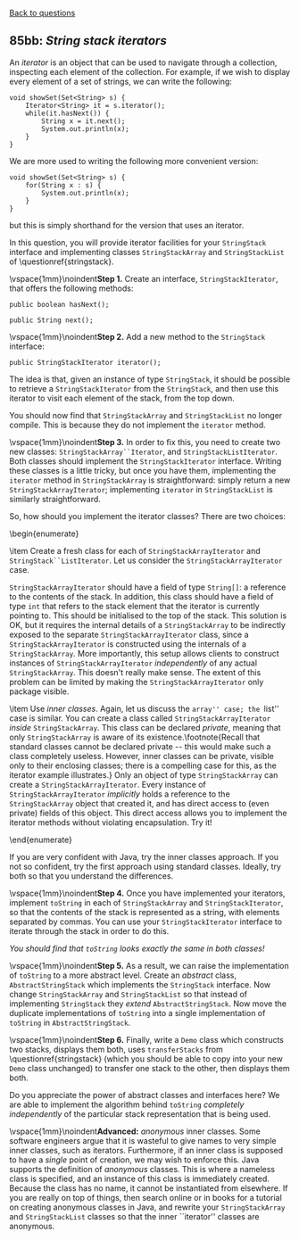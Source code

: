 [Back to questions](../README.md)

## 85bb: *String stack iterators*

An *iterator* is an object that can be used to navigate through a collection, inspecting each element of
the collection.  For example, if we wish to display every element of a set of strings, we can write the following:

```
void showSet(Set<String> s) {
	Iterator<String> it = s.iterator();
	while(it.hasNext()) {
		String x = it.next();
		System.out.println(x);
	}
}
```

We are more used to writing the following more convenient version:

```
void showSet(Set<String> s) {
	for(String x : s) {
		System.out.println(x);
	}
}
```

but this is simply shorthand for the version that uses an iterator.

In this question, you will provide iterator facilities for your `StringStack`
interface and implementing classes `StringStackArray` and `StringStackList`
of \questionref{stringstack}.

\vspace{1mm}\noindent**Step 1.** Create an interface, `StringStackIterator`, that offers the following methods:

```
public boolean hasNext();
	
public String next();
```


\vspace{1mm}\noindent**Step 2.** Add a new method to the `StringStack` interface:

```
public StringStackIterator iterator();
```

The idea is that, given an instance of type `StringStack`, it should be
possible to retrieve a `StringStackIterator` from the `StringStack`,
and then use this iterator to visit each element of the stack, from the top down.

You should now find that `StringStackArray` and `StringStackList` no
longer compile.  This is because they do not implement the `iterator` method.

\vspace{1mm}\noindent**Step 3.**
In order to fix this, you need to create two new classes: `StringStackArray``Iterator`,
and `StringStackListIterator`.  Both classes should implement the `StringStackIterator`
interface.  Writing these classes is a little tricky, but once you have them, implementing
the `iterator` method in `StringStackArray` is straightforward: simply
return a new `StringStackArrayIterator`; implementing `iterator` in
`StringStackList` is similarly straightforward.

So, how should you implement the iterator classes?  There are two choices:

\begin{enumerate}

\item Create a fresh class for each of `StringStackArrayIterator` and `StringStack``ListIterator`.
Let us consider the `StringStackArrayIterator` case.

`StringStackArrayIterator` should have a field of type `String[]`: a reference to the contents of the stack.
In addition, this class should have a field of type `int` that refers to the stack element that the iterator is currently
pointing to.  This should be initialised to the top of the stack.  This solution is OK, but it requires the internal details of
a `StringStackArray` to be indirectly exposed to the separate `StringStackArrayIterator` class, since a
`StringStackArrayIterator` is constructed using the internals of a `StringStackArray`.  More importantly,
this setup allows clients to construct instances of `StringStackArrayIterator` *independently* of any actual
`StringStackArray`.  This doesn't really make sense.  The extent of this problem can be limited by making the
`StringStackArrayIterator` only package visible.

\item Use *inner classes*.  Again, let us discuss the ``array'' case; the ``list'' case is similar.
You can create a class called `StringStackArrayIterator` *inside* `StringStackArray`.
This class can be declared *private*, meaning that only `StringStackArray` is aware of its
existence.\footnote{Recall that standard classes cannot be declared private -- this would make such a class
completely useless.  However, inner classes can be private, visible only to their enclosing classes; there
is a compelling case for this, as the iterator example illustrates.}  Only an object of type `StringStackArray`
can create a `StringStackArrayIterator`.  Every instance of `StringStackArrayIterator` *implicitly*
holds a reference to the `StringStackArray` object that created it, and has direct access to (even private)
fields of this object.  This direct access allows you to implement the iterator methods without violating encapsulation.
Try it!

\end{enumerate}

If you are very confident with Java, try the inner classes approach.  If you not so confident, try the first approach
using standard classes.  Ideally, try both so that you understand the differences.

\vspace{1mm}\noindent**Step 4.**
Once you have implemented your iterators, implement `toString` in each of `StringStackArray` and
`StringStackIterator`, so that the contents of the stack is represented as a string, with elements separated by commas.
You can use your `StringStackIterator` interface to iterate through the stack in order to do this.

*You should find that `toString` looks exactly the same in both classes!*

\vspace{1mm}\noindent**Step 5.**
As a result, we can raise the implementation of `toString` to a more abstract level.  Create an *abstract*
class, `AbstractStringStack` which implements the `StringStack` interface.  Now change `StringStackArray`
and `StringStackList` so that instead of implementing `StringStack` they *extend*
`AbstractStringStack`.  Now move the duplicate implementations of `toString` into a single implementation
of `toString` in `AbstractStringStack`.

\vspace{1mm}\noindent**Step 6.**
Finally, write a `Demo` class which constructs two stacks, displays them both, uses
`transferStacks` from \questionref{stringstack} (which you should be able to copy into your new
`Demo` class unchanged) to transfer one stack to the other, then displays them both.

Do you appreciate the power of abstract classes and interfaces here?  We are able to implement the algorithm
behind `toString` *completely independently* of the particular stack representation that is being used.

\vspace{1mm}\noindent**Advanced:** *anonymous* inner classes.  Some software engineers argue that it is
wasteful to give names to very simple inner classes, such as iterators.  Furthermore, if an inner class is
supposed to have a *single* point of creation, we may wish to enforce this.  Java supports the definition of
*anonymous* classes.  This is where a nameless class is specified, and an instance of this class is immediately
created.  Because the class has no name, it cannot be instantiated from elsewhere.  If you are really on top of things,
then search online or in books for a tutorial on creating anonymous classes in Java, and rewrite your `StringStackArray`
and `StringStackList` classes so that the inner ``iterator'' classes are anonymous.
